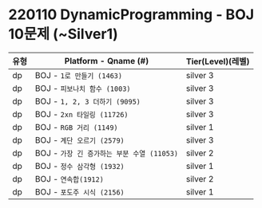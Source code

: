 # 220110 DynamicProgramming - BOJ 10문제 (~Silver1)
|          유형       |Platform - Qname (#)         |Tier(Level)(레벨)      |
|---------------------|-----------------------------|------------|
|dp         |    BOJ - `1로 만들기 (1463)`     |    silver 3    |
|dp         |    BOJ - `피보나치 함수 (1003)`      |   silver 3    |
|dp         |    BOJ - `1, 2, 3 더하기 (9095)`     |    silver 3    |
|dp         |    BOJ - `2xn 타일링 (11726)` |    silver 3    |
|dp         |    BOJ - `RGB 거리 (1149)` |    silver 1    |
|dp         |    BOJ - `계단 오르기 (2579)`    |    silver 3    |
|dp         |    BOJ - `가장 긴 증가하는 부분 수열 (11053)`    |    silver 2    |
|dp         |    BOJ - `정수 삼각형 (1932)`    |    silver 1    |
|dp         |    BOJ - `연속합(1912)`    |    silver 2    |
|dp         |    BOJ - `포도주 시식 (2156)`    |    silver 1    |

